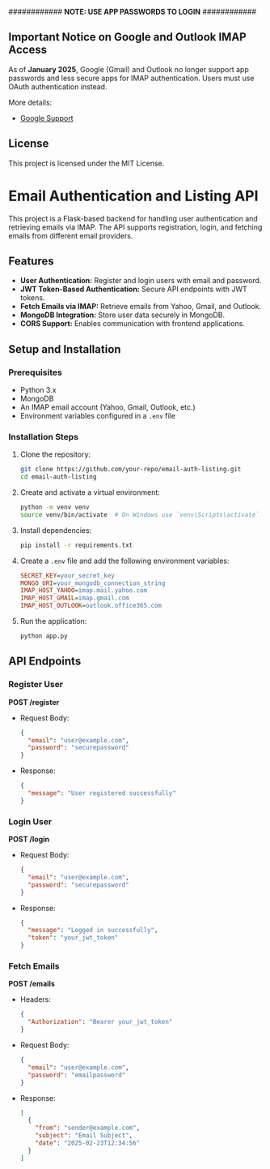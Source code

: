 ############ **NOTE: USE APP PASSWORDS TO LOGIN** ############
## Important Notice on Google and Outlook IMAP Access
As of **January 2025**, Google (Gmail) and Outlook no longer support app passwords and less secure apps for IMAP authentication. Users must use OAuth authentication instead.

More details:
- [Google Support](https://support.google.com/a/answer/6260879?hl=en)

## License
This project is licensed under the MIT License.

# Email Authentication and Listing API

This project is a Flask-based backend for handling user authentication and retrieving emails via IMAP. The API supports registration, login, and fetching emails from different email providers.

## Features
- **User Authentication:** Register and login users with email and password.
- **JWT Token-Based Authentication:** Secure API endpoints with JWT tokens.
- **Fetch Emails via IMAP:** Retrieve emails from Yahoo, Gmail, and Outlook.
- **MongoDB Integration:** Store user data securely in MongoDB.
- **CORS Support:** Enables communication with frontend applications.

## Setup and Installation

### Prerequisites
- Python 3.x
- MongoDB
- An IMAP email account (Yahoo, Gmail, Outlook, etc.)
- Environment variables configured in a `.env` file

### Installation Steps
1. Clone the repository:
   ```sh
   git clone https://github.com/your-repo/email-auth-listing.git
   cd email-auth-listing
   ```

2. Create and activate a virtual environment:
   ```sh
   python -m venv venv
   source venv/bin/activate  # On Windows use `venv\Scripts\activate`
   ```

3. Install dependencies:
   ```sh
   pip install -r requirements.txt
   ```

4. Create a `.env` file and add the following environment variables:
   ```ini
   SECRET_KEY=your_secret_key
   MONGO_URI=your_mongodb_connection_string
   IMAP_HOST_YAHOO=imap.mail.yahoo.com
   IMAP_HOST_GMAIL=imap.gmail.com
   IMAP_HOST_OUTLOOK=outlook.office365.com
   ```

5. Run the application:
   ```sh
   python app.py
   ```

## API Endpoints

### Register User
**POST /register**
- Request Body:
  ```json
  {
    "email": "user@example.com",
    "password": "securepassword"
  }
  ```
- Response:
  ```json
  {
    "message": "User registered successfully"
  }
  ```

### Login User
**POST /login**
- Request Body:
  ```json
  {
    "email": "user@example.com",
    "password": "securepassword"
  }
  ```
- Response:
  ```json
  {
    "message": "Logged in successfully",
    "token": "your_jwt_token"
  }
  ```

### Fetch Emails
**POST /emails**
- Headers:
  ```json
  {
    "Authorization": "Bearer your_jwt_token"
  }
  ```
- Request Body:
  ```json
  {
    "email": "user@example.com",
    "password": "emailpassword"
  }
  ```
- Response:
  ```json
  [
    {
      "from": "sender@example.com",
      "subject": "Email Subject",
      "date": "2025-02-23T12:34:56"
    }
  ]
  ```

